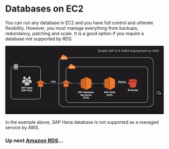 # Databases on EC2

You can run any database in EC2 and you have full control and ultimate flexibility. However, you must manage everything from backups, redundancy, patching and scale. It is a good option if you require a database not supported by RDS.

![Database on EC2](../../assets/database-ec2.png)

In the example above, SAP Hana database is not supported as a managed service by AWS.

### Up next [Amazon RDS](../amazon-rds/README.md)...